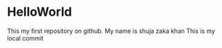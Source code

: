 # HelloWorld
This my first repository on github.
 My name is shuja zaka khan
 This is my local commit